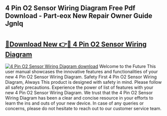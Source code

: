 ## 4 Pin O2 Sensor Wiring Diagram Free Pdf Download - Part-eox New Repair Owner Guide Jgnlq

# <h2><a href="http://dfovk33.blite.top/?on=4+Pin+O2+Sensor+Wiring+Diagram">🔗Download New 👉🔴 4 Pin O2 Sensor Wiring Diagram</a></h2>

[![4 Pin O2 Sensor Wiring Diagram download](https://i.imgur.com/lujVjoI.png)](http://dfovk33.blite.top/?on=4+Pin+O2+Sensor+Wiring+Diagram)
Welcome to the Future This user manual showcases the innovative features and functionalities of your new 4 Pin O2 Sensor Wiring Diagram. Safety First 4 Pin O2 Sensor Wiring Diagram, Always This product is designed with safety in mind. Please follow all safety precautions. Experience the power of list of features with your new 4 Pin O2 Sensor Wiring Diagram. We trust that the 4 Pin O2 Sensor Wiring Diagram has been a clear and concise resource in your efforts to learn the ins and outs of your new device. In case of any queries or concerns, please do not hesitate to reach out to our customer service team.
